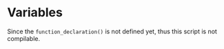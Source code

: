 # Variables
Since the `function_declaration()` is not defined yet, thus this script is not compilable.